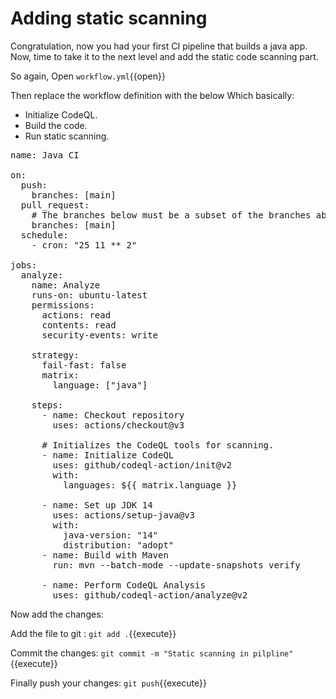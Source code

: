 # Adding static scanning

Congratulation, now you had your first CI pipeline that builds a java app.
Now, time to take it to the next level and add the static code scanning part.

So again, Open `workflow.yml`{{open}}

Then replace the workflow definition with the below
Which basically:

- Initialize CodeQL.
- Build the code.
- Run static scanning.

<pre class="file" data-filename="workflow.yml" data-target="prepend">
name: Java CI

on:
  push:
    branches: [main]
  pull_request:
    # The branches below must be a subset of the branches above
    branches: [main]
  schedule:
    - cron: "25 11 ** 2"

jobs:
  analyze:
    name: Analyze
    runs-on: ubuntu-latest
    permissions:
      actions: read
      contents: read
      security-events: write

    strategy:
      fail-fast: false
      matrix:
        language: ["java"]

    steps:
      - name: Checkout repository
        uses: actions/checkout@v3

      # Initializes the CodeQL tools for scanning.
      - name: Initialize CodeQL
        uses: github/codeql-action/init@v2
        with:
          languages: ${{ matrix.language }}

      - name: Set up JDK 14
        uses: actions/setup-java@v3
        with:
          java-version: "14"
          distribution: "adopt"
      - name: Build with Maven
        run: mvn --batch-mode --update-snapshots verify

      - name: Perform CodeQL Analysis
        uses: github/codeql-action/analyze@v2
</pre>

Now add the changes:

Add the file to git : `git add .`{{execute}}

Commit the changes: `git commit -m "Static scanning in pilpline"`{{execute}}  

Finally push your changes: `git push`{{execute}}
